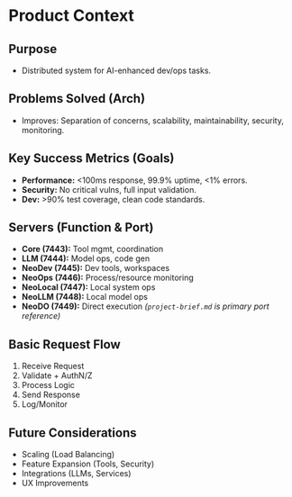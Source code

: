 # Product Context

## Purpose
- Distributed system for AI-enhanced dev/ops tasks.

## Problems Solved (Arch)
- Improves: Separation of concerns, scalability, maintainability, security, monitoring.

## Key Success Metrics (Goals)
- **Performance:** <100ms response, 99.9% uptime, <1% errors.
- **Security:** No critical vulns, full input validation.
- **Dev:** >90% test coverage, clean code standards.

## Servers (Function & Port)
- **Core (7443):** Tool mgmt, coordination
- **LLM (7444):** Model ops, code gen
- **NeoDev (7445):** Dev tools, workspaces
- **NeoOps (7446):** Process/resource monitoring
- **NeoLocal (7447):** Local system ops
- **NeoLLM (7448):** Local model ops
- **NeoDO (7449):** Direct execution
*(`project-brief.md` is primary port reference)*

## Basic Request Flow
1. Receive Request
2. Validate + AuthN/Z
3. Process Logic
4. Send Response
5. Log/Monitor

## Future Considerations
- Scaling (Load Balancing)
- Feature Expansion (Tools, Security)
- Integrations (LLMs, Services)
- UX Improvements 